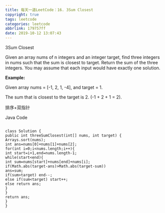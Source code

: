 ```yaml
---
title: 每天一道LeetCode：16. 3Sum Closest
copyright: true
tags: leetcode
categories: leetcode
abbrlink: 179757ff
date: 2019-10-12 13:07:43
---
```

3Sum Closest
<!--more-->
Given an array nums of n integers and an integer target, find three integers in nums such that the sum is closest to target. Return the sum of the three integers. You may assume that each input would have exactly one solution.

**Example:**

Given array nums = [-1, 2, 1, -4], and target = 1.

The sum that is closest to the target is 2. (-1 + 2 + 1 = 2).

排序+双指针

Java Code
```

class Solution {
public int threeSumClosest(int[] nums, int target) {
Arrays.sort(nums);
int ans=nums[0]+nums[1]+nums[2];
for(int i=0;i<nums.length;i++){
int start=i+1,end=nums.length-1;
while(start<end){
int sum=nums[start]+nums[end]+nums[i];
if(Math.abs(target-ans)>Math.abs(target-sum))
ans=sum;
if(sum>target) end--;
else if(sum<target) start++;
else return ans;
}
}
return ans;
}
}


```